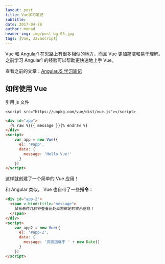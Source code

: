 ```yaml
---
layout: post
title: Vue学习笔记
subtitle:
date: 2017-04-28
author: monad
header-img: img/post-bg-05.jpg
tags: [Vue, Javascript]
---
```


Vue 和 Angular1 在思路上有很多相似的地方，而且 Vue 更加简洁和易于理解。之前学习 Angular1 的经验可以帮助更快速地上手 Vue。

查看之前的文章：[AngularJS 学习笔记](/2017/03/02/angular)

## 如何使用 Vue

引用 js 文件

`<script src="https://unpkg.com/vue/dist/vue.js"></script>`

```html
<div id="app">
  {% raw %}{{ message }}{% endraw %}
</div>
<script>
	var app = new Vue({
	  el: '#app',
	  data: {
	    message: 'Hello Vue!'
	  }
	})
</script>
```

这样就创建了一个简单的 Vue 应用！

和 Angular 类似， Vue 也自带了一些**指令**：

```html
<div id="app-2">
  <span v-bind:title="message">
    鼠标悬停几秒钟查看此处动态绑定的提示信息！
  </span>
</div>
<script>
	var app2 = new Vue({
	  el: '#app-2',
	  data: {
	    message: '页面加载于 ' + new Date()
	  }
	})
</script>
```